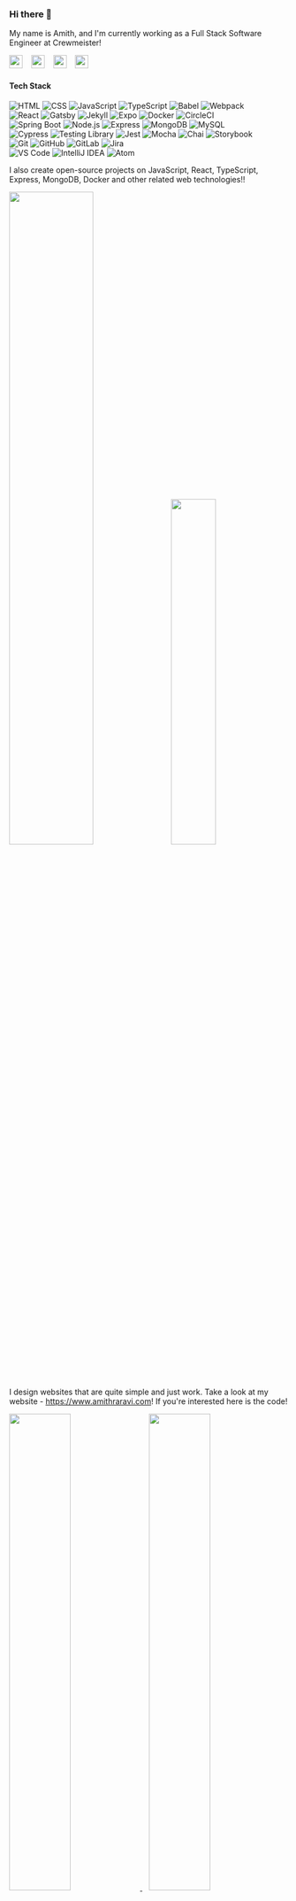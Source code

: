 ### Hi there 👋

<!--
**raravi/raravi** is a ✨ _special_ ✨ repository because its `README.md` (this file) appears on your GitHub profile.

Here are some ideas to get you started:
- 🔭 I’m currently working on ...
- 🌱 I’m currently learning ...
- 👯 I’m looking to collaborate on ...
- 🤔 I’m looking for help with ...
- 💬 Ask me about ...
- 📫 How to reach me: ...
- ⚡ Fun fact: ...
-->

My name is Amith, and I'm currently working as a Full Stack Software Engineer at Crewmeister!

<a href="https://www.linkedin.com/in/amith-raravi-82b525139/"><img src="linkedin.png" width="24px" /></a>&nbsp;&nbsp;&nbsp;&nbsp;<a href="https://www.amithraravi.com"><img src="blog.png" width="24px" /></a>&nbsp;&nbsp;&nbsp;&nbsp;<a href="https://medium.com/@raravi"><img src="medium.png" width="24px" /></a>&nbsp;&nbsp;&nbsp;&nbsp;<a href="https://medium.com/@raravi"><img src="twitter.png" width="24px" /></a>

#### Tech Stack

![HTML](https://img.shields.io/badge/-HTML-E34F26?style=for-the-badge&logoColor=white&logo=HTML5)&nbsp;![CSS](https://img.shields.io/badge/-CSS-1572B6?style=for-the-badge&logoColor=white&logo=CSS3)&nbsp;![JavaScript](https://img.shields.io/badge/-JavaScript-F7DF1E?style=for-the-badge&logoColor=white&logo=javascript)&nbsp;![TypeScript](https://img.shields.io/badge/-TypeScript-3178C6?style=for-the-badge&logoColor=white&logo=typescript)&nbsp;![Babel](https://img.shields.io/badge/-Babel-F9DC3E?style=for-the-badge&logoColor=white&logo=babel)&nbsp;![Webpack](https://img.shields.io/badge/-Webpack-8DD6F9?style=for-the-badge&logoColor=white&logo=webpack)<br />
![React](https://img.shields.io/badge/-React-61DAFB?style=for-the-badge&logoColor=white&logo=react)&nbsp;![Gatsby](https://img.shields.io/badge/-Gatsby-663399?style=for-the-badge&logoColor=white&logo=gatsby)&nbsp;![Jekyll](https://img.shields.io/badge/-Jekyll-CC0000?style=for-the-badge&logoColor=white&logo=jekyll)&nbsp;![Expo](https://img.shields.io/badge/-Expo-000020?style=for-the-badge&logoColor=white&logo=expo)&nbsp;![Docker](https://img.shields.io/badge/-Docker-2496ED?style=for-the-badge&logoColor=white&logo=docker)&nbsp;![CircleCI](https://img.shields.io/badge/-CircleCI-343434?style=for-the-badge&logoColor=white&logo=circleci)<br />
![Spring Boot](https://img.shields.io/badge/-Spring%20Boot-6DB33F?style=for-the-badge&logoColor=white&logo=spring-boot)&nbsp;![Node.js](https://img.shields.io/badge/-Node.js-339933?style=for-the-badge&logoColor=white&logo=node.js)&nbsp;![Express](https://img.shields.io/badge/-Express-000000?style=for-the-badge&logoColor=white&logo=express)&nbsp;![MongoDB](https://img.shields.io/badge/-MongoDB-47A248?style=for-the-badge&logoColor=white&logo=mongodb)&nbsp;![MySQL](https://img.shields.io/badge/-MySQL-4479A1?style=for-the-badge&logoColor=white&logo=mysql)<br />
![Cypress](https://img.shields.io/badge/-Cypress-17202C?style=for-the-badge&logoColor=white&logo=cypress)&nbsp;![Testing Library](https://img.shields.io/badge/-Testing%20Library-E33332?style=for-the-badge&logoColor=white&logo=testing-library)&nbsp;![Jest](https://img.shields.io/badge/-Jest-C21325?style=for-the-badge&logoColor=white&logo=jest)&nbsp;![Mocha](https://img.shields.io/badge/-Mocha-8D6748?style=for-the-badge&logoColor=white&logo=mocha)&nbsp;![Chai](https://img.shields.io/badge/-Chai-A30701?style=for-the-badge&logoColor=white&logo=chai)&nbsp;![Storybook](https://img.shields.io/badge/-Storybook-FF4785?style=for-the-badge&logoColor=white&logo=storybook)<br />
![Git](https://img.shields.io/badge/-Git-F05032?style=for-the-badge&logoColor=white&logo=git)&nbsp;![GitHub](https://img.shields.io/badge/-GitHub-181717?style=for-the-badge&logoColor=white&logo=github)&nbsp;![GitLab](https://img.shields.io/badge/-GitLab-FCA121?style=for-the-badge&logoColor=white&logo=gitlab)&nbsp;![Jira](https://img.shields.io/badge/-Jira-0052CC?style=for-the-badge&logoColor=white&logo=jira)<br />
![VS Code](https://img.shields.io/badge/-VS%20Code-007ACC?style=for-the-badge&logoColor=white&logo=visual-studio-code)&nbsp;![IntelliJ IDEA](https://img.shields.io/badge/-IntelliJ%20IDEA-2C2255?style=for-the-badge&logoColor=white&logo=intellij-idea)&nbsp;![Atom](https://img.shields.io/badge/-Atom-66595C?style=for-the-badge&logoColor=white&logo=atom)

I also create open-source projects on JavaScript, React, TypeScript, Express, MongoDB, Docker and other related web technologies!!

<p>
  <img src="https://github-readme-stats-raravi.vercel.app/api?username=raravi&show_icons=true&theme=merko&hide=contribs" width="55%" />
  &nbsp;&nbsp;
  <img src="https://github-readme-stats-raravi.vercel.app/api/top-langs/?username=raravi&theme=merko&layout=compact" width="40%" />
</p>

I design websites that are quite simple and just work. Take a look at my website - https://www.amithraravi.com! If you're interested here is the code!

<p>
  <a href="https://github.com/raravi/amithraravi2.com">
    <img src="https://github-readme-stats-raravi.vercel.app/api/pin/?username=raravi&repo=amithraravi2.com&theme=radical" width="47%" />
  </a>
  &nbsp;&nbsp;
  <a href="https://github.com/raravi/amithraravi-3">
    <img src="https://github-readme-stats-raravi.vercel.app/api/pin/?username=raravi&repo=amithraravi-3&theme=radical" width="47%" />
  </a>
</p>

##### Apps

<p>
  <a href="https://github.com/raravi/chat-app-server">
    <img src="https://github-readme-stats-raravi.vercel.app/api/pin/?username=raravi&repo=chat-app-server&theme=tokyonight" width="47%" />
  </a>
  &nbsp;&nbsp;
  <a href="https://github.com/raravi/chat-app-client">
    <img src="https://github-readme-stats-raravi.vercel.app/api/pin/?username=raravi&repo=chat-app-client&theme=tokyonight" width="47%" />
  </a>
</p>

<p>
  <a href="https://github.com/raravi/notes-server">
    <img src="https://github-readme-stats-raravi.vercel.app/api/pin/?username=raravi&repo=notes-server&theme=nightowl" width="47%" />
  </a>
  &nbsp;&nbsp;
  <a href="https://github.com/raravi/notes-client">
    <img src="https://github-readme-stats-raravi.vercel.app/api/pin/?username=raravi&repo=notes-client&theme=nightowl" width="47%" />
  </a>
</p>

##### Games

<p>
  <a href="https://github.com/raravi/sudoku">
    <img src="https://github-readme-stats-raravi.vercel.app/api/pin/?username=raravi&repo=sudoku&theme=great-gatsby" width="47%" />
  </a>
  &nbsp;&nbsp;
  <a href="https://github.com/raravi/tictactoe">
    <img src="https://github-readme-stats-raravi.vercel.app/api/pin/?username=raravi&repo=tictactoe&theme=great-gatsby" width="47%" />
  </a>
</p>

**Web optimisation** techniques I've implemented include - asset compression, image conversion, font delivery techniques, faster delivery using CDNs, SEO optimisations, Adherence to Web Content Accessibility Standards and debugging performance issues using WebPageTest.

**Writing** is my passion and I have been writing articles on Google+, photo stories on Instagram and more recently, longer articles on Medium (https://medium.com/@raravi) and on my personal blog (www.amithraravi.com).

